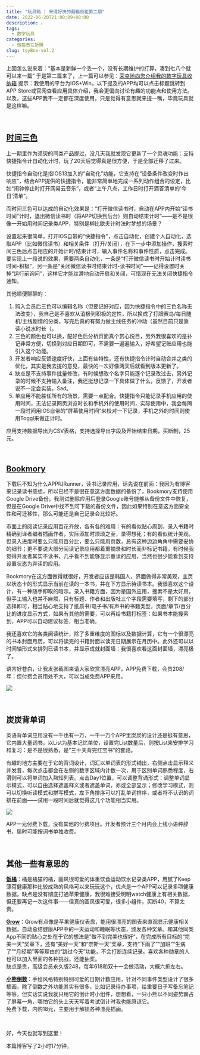 ```yaml
---
title: "玩具箱 | 来得好快的翻箱倒柜第二期"
date: 2022-06-20T21:00:09+08:00
description: 。
tags:
  - 数字玩具
categories:
  - 做猫贵在折腾
slug: toyBox-vol.2
---
```


上回怎么说来着：“基本是新鲜一个丢一个，没有长期维护的打算，凑到七八个就可以来一篇”
于是第二篇来了，上一篇可以参见：[荣幸地向您介绍我的数字玩具收纳箱](https://mantyke.icu/weekly/2022/toybox/)
提示：我使用的平台为IOS+Win，以下提及的APP均可以点击标题跳转到APP Store或官网查看应用具体介绍，我会更偏向讨论有趣的功能点和使用方法。以及，这些APP我不一定都在深度使用，只是觉得有意思就来提一嘴，毕竟玩具就是这样嘛。

<br>

## [时间三色](https://apps.apple.com/cn/app/%E6%97%B6%E9%97%B4%E4%B8%89%E8%89%B2/id1611277505)
上一期里作为须臾的同类产品提过，没几天我就发现它更新了一个灵魂功能：支持快捷指令计自动化计时，玩了20天后觉得真是很方便，于是全部迁移了过来。

快捷指令自动化是指IOS13加入的“自动化”功能，它支持在“设备条件改变时作出响应”，结合APP提供的快捷指令，能非常简单地完成一系列动作组合的设定，比如“闹钟停止时打开网易云音乐”，或者“上午八点，工作日时打开滴答清单的‘今日‘清单”。

而时间三色可以达成的自动化效果是：“打开微信读书时，自动在APP内开始“读书时间”计时，退出微信读书时（将APP切换到后台）则自动结束计时”——是不是很像一开始用时间记录类APP，特别是柳比歇夫计时法时梦想的场景？

设置起来很简单，打开IOS自带的“快捷指令”，点击自动化，创建个人自动化，选取APP（比如微信读书）和相关条件（打开/关闭），在下一步中添加操作，搜索时间三色后点击相应的开始计时/结束计时，输入事件名称和事件性质，点击完成。要实现上一段说的效果，需要两条自动化，一条是“打开微信读书时开始计时读书时间-积极”，另一条是“关闭微信读书时结束计时-读书时间”——记得设置时关掉“运行前询问”，这样它才能丝滑地自动开启和关闭，可惜现在无法关闭快捷指令通知。

其他顺便聊聊的：

1. 购入会员后三色可以编辑名称（但要记好对应，因为快捷指令中的三色名称无法改变），我自己是不喜欢从消极到积极的定性，所以换成了打牌赛鸟/每日随机/主线剧情的分类，写完后真的有努力做主线任务的冲动（虽然目前只是靠读小说水时长（。
2. 三色的颜色也可以换，配好色后分析页面真个赏心悦目，另外我很喜欢的是补记非常方便，切换到对应日期即可，不需要一遍遍输入，好希望记账应用也能引入这个功能。
3. 开发者响应反馈速度好快，上面有些特性，还有快捷指令计时自动合并之类的优化，其实是我去提的意见，最快的一次好像两天后就看到版本更新了。
4. 缺点是不支持事件批量修改，有时候想改个名字只能逐个记录改过去，另外记录的时候不支持输入备注，我还挺想记录一下具体做了什么，反馈了，开发者说不一定会实装，Sad。
1. 单应用不能胜任所有的场景，需要一点配合。快捷指令只能记录手机应用的使用时间，无法记录网页浏览时长和手机外的使用时间，实际使用中，我会每隔一段时间用IOS自带的“屏幕使用时间”来校对一下记录，手机之外的时间则使用Toggl来做正计时。

应用支持数据导出为CSV表格，支持选择导出字段及开始结束日期，买断制，25元。

<br>

## [Bookmory](https://apps.apple.com/cn/app/bookmory-%E9%98%85%E8%AF%BB%E8%AE%B0%E5%BD%95-%E9%98%85%E8%AF%BB%E6%89%93%E5%8D%A1%E7%AD%BE%E5%88%B0-%E8%AF%BB%E4%B9%A6%E6%97%A5%E5%8E%86/id1515533482)

下载后不知为什么APP叫Runner，读书记录应用，话先说在前面：我因为有博客来记录读书感想，所以已经不是很在意这方面数据的备份了，Bookmory支持使用Google Drive备份，我测试删除应用后登录Google账号能够从备份文件中恢复，但是在Google Drive中找不到可下载的备份文件，因此如果特别在意这方面安全性和可迁移性，那么可能还是自己记录会比较好。

市面上的阅读记录应用百花齐放，各有各的难用：有的看似贴心周到，录入书籍时精确到译者编者插画作者，实际添加时烦琐之至，录得想死；有的看似统计美观，但录入进度时要么只能用百分比，要么只能用页数，总有这种边边角角中需要妥协的细节；更不要说大部分阅读记录应用都着重摘录和时长而非标记书籍，有时候我觉得开发者其实不读书，几乎看不到能够显示重读的应用，当然也很少能看到支持设置状态为弃读的应用。

Bookmory在这方面做得就很好，开发者应该是韩国人，界面做得非常美观，主页以状态卡的形式显示当前在读的一本书，并在下方显示待读书本。我很喜欢这个设计，有一种随手即取的暗示。录入书籍方面，因为是国外应用，搜索不是太好用，但手工输入也并不麻烦，只有标题、作者和出版社三个字段需要填写，剩下的部分选择即可，相当贴心地支持了纸质书/电子书/有声书的书籍类型，页面/章节/百分比的进度显示方式，如果有其他的需要，可以再给书籍打标签：如果书本能搜索到，APP可以自动建议标签，相当准确。

我还喜欢它的各类阅读统计，除了多重维度的图标以及数据计算，它有一个很漂亮的书本封面月历，可以将读完的书籍封面以读完日期展示在月历中。此外还可以以时间轴形式来排列已读书本，并显示成就封面墙：我很喜欢看这面封面墙，漂亮极了。

 语言好苍白，让我发张截图来请大家欣赏漂亮APP，APP免费下载，会员208/年：但付费会员用处不大，可以当成免费APP来用。

![](https://res.cloudinary.com/mantyke/image/upload/v1655735022/bookmory_lmqujm.png)

<br>

## 炭炭背单词

英语背单词应用没有一千也有一万，一千一万个APP里炭炭的设计还是挺有意思，它内置大量词书，以List为基本记忆单位，设置完List数量后，则按List来安排学习和复习：是不是很熟悉，是”三十天背完红宝书“的套路。

有趣的地方主要在于它的背词设计，词汇以单词表的形式铺出，右侧点击显示释义并发音，每次点击都会在左侧的数字区域内计数一次，用于区别单词熟悉程度，右滑则可以将单词加入熟知列表。点击Day1位置，可以调整背诵形式：调整单词显示模式，可以自由选择遮盖释义或者遮盖单词，亦或全部显示；修改学习模式，则可以切换听读模式和拼写模式，左下角排序可以打乱单词排序，或者将不认识的词排在前面——试用一段时间后就觉得这几个功能相当实用。

![](https://res.cloudinary.com/mantyke/image/upload/v1655735804/%E7%82%AD%E7%82%AD%E8%83%8C%E5%8D%95%E8%AF%8D_zsfnky.png)

APP一元付费下载，没有其他的付费项目。开发者预计三个月内会上线小语种辞书，届时可能按词书单独收费。

<br>

## 其他一些有意思的

**[饭橘](https://apps.apple.com/no/app/%E9%A5%AD%E6%A9%98%E5%87%8F%E8%82%A5/id1578413253)**：橘是橘猫的橘，画风很可爱的体重饮食运动饮水记录类APP，用腻了Keep薄荷健康那种比较成熟的风格可以来玩玩这个，优点是一个APP可以记录多项健康数据，缺点是没有彻底打通苹果健康，我很难接受明明watch健康上有相关数据，但还要再记一次这件事——但真的画风很可爱，很多小组件，买断40，不算太贵。

**[Grow](https://apps.apple.com/cn/app/grow-%E4%BD%A0%E7%9A%84%E5%81%A5%E5%BA%B7%E8%B4%B4%E5%BF%83%E5%A5%BD%E4%BC%99%E4%BC%B4/id1560604814)**：Grow有点像是苹果健康仪表盘，能用很漂亮的图表来直观显示健康相关数据，自动总结健康APP中的一天运动和睡眠等状态，颁发各种奖章。和其他同类App不同的贴心之处在于它的想法是”做不到完美也很好“，在完成所有目标的“完美一天”奖章下，还有“美好一天”和“奈斯一天”奖章，支持“下雨了”“加班”“生病了”“月经期”等等理由的“跳过今天”功能，不会打断连续记录。喜欢各种勋章的人也可以加入里面的各种挑战，还能抽奖。  
缺点是贵，高级会员永久版248，每年618和双十一会做活动，大概六折左右。

**[小熊倒数](https://apps.apple.com/cn/app/%E5%B0%8F%E7%86%8A%E6%95%B0%E6%97%A5%E5%AD%90/id1536711520)**：手绘风格特别特别可爱的日期计数应用，针对不同事件类型设计了很多插画，除了倒数之外功能其实有很多，比如记录待办事项，给重要日子写备忘笔记等等，但实话实说我就只用它的倒计时小组件，想想看，一只小熊以不同姿势霸占了屏幕一角，哪怕它的头上天天写着考试倒计时我也能原谅它。  
免费下载，内购18元，主要用于解锁各种漂亮插画。

<br>

好，今天也就写到这里！

本篇博客写了2小时17分钟。

<br>

<br>

<br>

